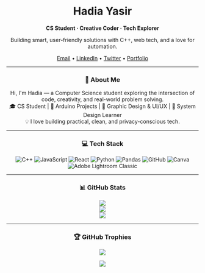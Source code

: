 <div align="center">

# Hadia Yasir  
**CS Student · Creative Coder · Tech Explorer**

Building smart, user-friendly solutions with C++, web tech, and a love for automation.

[Email](mailto:hadiya.ymalik@gmail.com) • [LinkedIn](#) • [Twitter](#) • [Portfolio](#)

---

### 💫 About Me
Hi, I'm Hadia — a Computer Science student exploring the intersection of code, creativity, and real-world problem solving.  
🎓 CS Student | 🚀 Arduino Projects | 🎨 Graphic Design & UI/UX | 🧠 System Design Learner  
💡 I love building practical, clean, and privacy-conscious tech.

---

### 💻 Tech Stack

![C++](https://img.shields.io/badge/c++-%2300599C.svg?style=for-the-badge&logo=c%2B%2B&logoColor=white)
![JavaScript](https://img.shields.io/badge/javascript-%23323330.svg?style=for-the-badge&logo=javascript&logoColor=%23F7DF1E)
![React](https://img.shields.io/badge/react-%2320232a.svg?style=for-the-badge&logo=react&logoColor=%2361DAFB)
![Python](https://img.shields.io/badge/python-3670A0?style=for-the-badge&logo=python&logoColor=ffdd54)
![Pandas](https://img.shields.io/badge/pandas-%23150458.svg?style=for-the-badge&logo=pandas&logoColor=white)
![GitHub](https://img.shields.io/badge/github-%23121011.svg?style=for-the-badge&logo=github&logoColor=white)
![Canva](https://img.shields.io/badge/Canva-%2300C4CC.svg?style=for-the-badge&logo=Canva&logoColor=white)
![Adobe Lightroom Classic](https://img.shields.io/badge/Adobe%20Lightroom%20Classic-31A8FF.svg?style=for-the-badge&logo=Adobe%20Lightroom%20Classic&logoColor=white)

---

### 📊 GitHub Stats

![](https://github-readme-stats.vercel.app/api?username=Hadia-codes&theme=shadow_blue&hide_border=false&include_all_commits=true&count_private=true)  
![](https://nirzak-streak-stats.vercel.app/?user=Hadia-codes&theme=shadow_blue&hide_border=false)  
![](https://github-readme-stats.vercel.app/api/top-langs/?username=Hadia-codes&theme=shadow_blue&hide_border=false&layout=compact)

---

### 🏆 GitHub Trophies

![](https://github-profile-trophy.vercel.app/?username=Hadia-codes&theme=radical&no-frame=false&no-bg=true&margin-w=4)

[![](https://visitcount.itsvg.in/api?id=Hadia-codes&icon=0&color=0)](https://visitcount.itsvg.in)

<!-- Proudly created with GPRM ( https://gprm.itsvg.in ) -->

</div>
